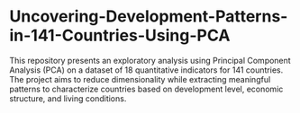 # Uncovering-Development-Patterns-in-141-Countries-Using-PCA
This repository presents an exploratory analysis using Principal Component Analysis (PCA) on a dataset of 18 quantitative indicators for 141 countries. The project aims to reduce dimensionality while extracting meaningful patterns to characterize countries based on development level, economic structure, and living conditions. 
